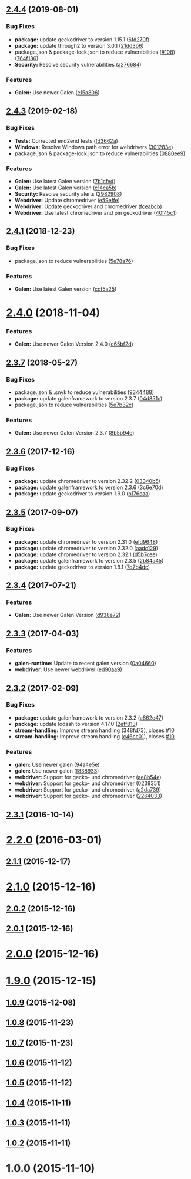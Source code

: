 ## [2.4.4](https://github.com/hypery2k/gulp-galenframework/compare/v2.4.3...v2.4.4) (2019-08-01)


### Bug Fixes

* **package:** update geckodriver to version 1.15.1 ([6fd270f](https://github.com/hypery2k/gulp-galenframework/commit/6fd270f))
* **package:** update through2 to version 3.0.1 ([21dd3b6](https://github.com/hypery2k/gulp-galenframework/commit/21dd3b6))
* package.json & package-lock.json to reduce vulnerabilities ([#108](https://github.com/hypery2k/gulp-galenframework/issues/108)) ([764f186](https://github.com/hypery2k/gulp-galenframework/commit/764f186))
* **Security:** Resolve security vulnerabilities ([a276684](https://github.com/hypery2k/gulp-galenframework/commit/a276684))


### Features

* **Galen:** Use newer Galen ([e15a806](https://github.com/hypery2k/gulp-galenframework/commit/e15a806))



## [2.4.3](https://github.com/hypery2k/gulp-galenframework/compare/v2.4.1...v2.4.3) (2019-02-18)


### Bug Fixes

* **Tests:** Corrected end2end tests ([fd3662a](https://github.com/hypery2k/gulp-galenframework/commit/fd3662a))
* **Windows:** Resolve Windows path error for webdrivers ([301283e](https://github.com/hypery2k/gulp-galenframework/commit/301283e))
* package.json & package-lock.json to reduce vulnerabilities ([0880ee9](https://github.com/hypery2k/gulp-galenframework/commit/0880ee9))


### Features

* **Galen:** Use latest Galen version ([7b1cfed](https://github.com/hypery2k/gulp-galenframework/commit/7b1cfed))
* **Galen:** Use latest Galen version ([c14ca5b](https://github.com/hypery2k/gulp-galenframework/commit/c14ca5b))
* **Security:** Resolve security alerts ([2982908](https://github.com/hypery2k/gulp-galenframework/commit/2982908))
* **Webdriver:** Update chromedriver ([e59effe](https://github.com/hypery2k/gulp-galenframework/commit/e59effe))
* **Webdriver:** Update geckodriver and chromedriver ([fceabcb](https://github.com/hypery2k/gulp-galenframework/commit/fceabcb))
* **Webdriver:** Use latest chromedriver and pin geckodriver ([40f45c1](https://github.com/hypery2k/gulp-galenframework/commit/40f45c1))



## [2.4.1](https://github.com/hypery2k/gulp-galenframework/compare/v2.4.0...v2.4.1) (2018-12-23)


### Bug Fixes

* package.json to reduce vulnerabilities ([5e78a76](https://github.com/hypery2k/gulp-galenframework/commit/5e78a76))


### Features

* **Galen:** Use latest Galen version ([ccf5a25](https://github.com/hypery2k/gulp-galenframework/commit/ccf5a25))



# [2.4.0](https://github.com/hypery2k/gulp-galenframework/compare/v2.3.7...v2.4.0) (2018-11-04)


### Features

* **Galen:** Use newer Galen Version 2.4.0 ([c65bf2d](https://github.com/hypery2k/gulp-galenframework/commit/c65bf2d))



## [2.3.7](https://github.com/hypery2k/gulp-galenframework/compare/v2.3.6...v2.3.7) (2018-05-27)


### Bug Fixes

* package.json & .snyk to reduce vulnerabilities ([9344488](https://github.com/hypery2k/gulp-galenframework/commit/9344488))
* **package:** update galenframework to version 2.3.7 ([04d851c](https://github.com/hypery2k/gulp-galenframework/commit/04d851c))
* package.json to reduce vulnerabilities ([5e7b32c](https://github.com/hypery2k/gulp-galenframework/commit/5e7b32c))


### Features

* **Galen:** Use newer Galen Version 2.3.7 ([8b5b94e](https://github.com/hypery2k/gulp-galenframework/commit/8b5b94e))



## [2.3.6](https://github.com/hypery2k/gulp-galenframework/compare/v2.3.5...v2.3.6) (2017-12-16)


### Bug Fixes

* **package:** update chromedriver to version 2.32.2 ([03340b5](https://github.com/hypery2k/gulp-galenframework/commit/03340b5))
* **package:** update galenframework to version 2.3.6 ([3c6e70d](https://github.com/hypery2k/gulp-galenframework/commit/3c6e70d))
* **package:** update geckodriver to version 1.9.0 ([b176caa](https://github.com/hypery2k/gulp-galenframework/commit/b176caa))



## [2.3.5](https://github.com/hypery2k/gulp-galenframework/compare/v2.3.4...v2.3.5) (2017-09-07)


### Bug Fixes

* **package:** update chromedriver to version 2.31.0 ([efd9648](https://github.com/hypery2k/gulp-galenframework/commit/efd9648))
* **package:** update chromedriver to version 2.32.0 ([aadc129](https://github.com/hypery2k/gulp-galenframework/commit/aadc129))
* **package:** update chromedriver to version 2.32.1 ([d5b7cee](https://github.com/hypery2k/gulp-galenframework/commit/d5b7cee))
* **package:** update galenframework to version 2.3.5 ([2b84a45](https://github.com/hypery2k/gulp-galenframework/commit/2b84a45))
* **package:** update geckodriver to version 1.8.1 ([7d7b4dc](https://github.com/hypery2k/gulp-galenframework/commit/7d7b4dc))



## [2.3.4](https://github.com/hypery2k/gulp-galenframework/compare/v2.3.3...v2.3.4) (2017-07-21)


### Features

* **Galen:** Use newer Galen Version ([d938e72](https://github.com/hypery2k/gulp-galenframework/commit/d938e72))



## [2.3.3](https://github.com/hypery2k/gulp-galenframework/compare/v2.3.2...v2.3.3) (2017-04-03)


### Features

* **galen-runtime:** Update to recent galen version ([0a04660](https://github.com/hypery2k/gulp-galenframework/commit/0a04660))
* **webdriver:** Use newer webdriver ([ed90aa9](https://github.com/hypery2k/gulp-galenframework/commit/ed90aa9))



## [2.3.2](https://github.com/hypery2k/gulp-galenframework/compare/v2.3.1...v2.3.2) (2017-02-09)


### Bug Fixes

* **package:** update galenframework to version 2.3.2 ([a862e47](https://github.com/hypery2k/gulp-galenframework/commit/a862e47))
* **package:** update lodash to version 4.17.0 ([2eff813](https://github.com/hypery2k/gulp-galenframework/commit/2eff813))
* **stream-handling:** Improve stream handling ([348fd73](https://github.com/hypery2k/gulp-galenframework/commit/348fd73)), closes [#10](https://github.com/hypery2k/gulp-galenframework/issues/10)
* **stream-handling:** Improve stream handling ([c46cc01](https://github.com/hypery2k/gulp-galenframework/commit/c46cc01)), closes [#10](https://github.com/hypery2k/gulp-galenframework/issues/10)


### Features

* **galen:** Use newer galen ([94a4e5e](https://github.com/hypery2k/gulp-galenframework/commit/94a4e5e))
* **galen:** Use newer galen ([f838933](https://github.com/hypery2k/gulp-galenframework/commit/f838933))
* **webdriver:** Support for gecko- und chromedriver ([ae8b54e](https://github.com/hypery2k/gulp-galenframework/commit/ae8b54e))
* **webdriver:** Support for gecko- und chromedriver ([0238351](https://github.com/hypery2k/gulp-galenframework/commit/0238351))
* **webdriver:** Support for gecko- und chromedriver ([a2da739](https://github.com/hypery2k/gulp-galenframework/commit/a2da739))
* **webdriver:** Support for gecko- und chromedriver ([2264033](https://github.com/hypery2k/gulp-galenframework/commit/2264033))



## [2.3.1](https://github.com/hypery2k/gulp-galenframework/compare/v2.3.0...v2.3.1) (2016-10-14)



# [2.2.0](https://github.com/hypery2k/gulp-galenframework/compare/v2.1.1...v2.2.0) (2016-03-01)



## [2.1.1](https://github.com/hypery2k/gulp-galenframework/compare/v2.1.0...v2.1.1) (2015-12-17)



# [2.1.0](https://github.com/hypery2k/gulp-galenframework/compare/v2.0.2...v2.1.0) (2015-12-16)



## [2.0.2](https://github.com/hypery2k/gulp-galenframework/compare/v2.0.1...v2.0.2) (2015-12-16)



## [2.0.1](https://github.com/hypery2k/gulp-galenframework/compare/v2.0.0...v2.0.1) (2015-12-16)



# [2.0.0](https://github.com/hypery2k/gulp-galenframework/compare/v1.9.0...v2.0.0) (2015-12-16)



# [1.9.0](https://github.com/hypery2k/gulp-galenframework/compare/v1.0.9...v1.9.0) (2015-12-15)



## [1.0.9](https://github.com/hypery2k/gulp-galenframework/compare/v1.0.8...v1.0.9) (2015-12-08)



## [1.0.8](https://github.com/hypery2k/gulp-galenframework/compare/v1.0.7...v1.0.8) (2015-11-23)



## [1.0.7](https://github.com/hypery2k/gulp-galenframework/compare/v1.0.6...v1.0.7) (2015-11-23)



## [1.0.6](https://github.com/hypery2k/gulp-galenframework/compare/v1.0.5...v1.0.6) (2015-11-12)



## [1.0.5](https://github.com/hypery2k/gulp-galenframework/compare/v1.0.4...v1.0.5) (2015-11-12)



## [1.0.4](https://github.com/hypery2k/gulp-galenframework/compare/v1.0.3...v1.0.4) (2015-11-11)



## [1.0.3](https://github.com/hypery2k/gulp-galenframework/compare/v1.0.2...v1.0.3) (2015-11-11)



## [1.0.2](https://github.com/hypery2k/gulp-galenframework/compare/v1.0.0...v1.0.2) (2015-11-11)



# 1.0.0 (2015-11-10)



